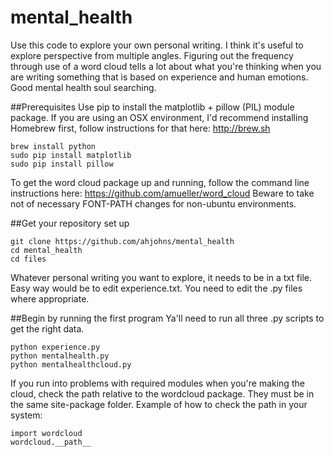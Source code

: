 # mental_health
Use this code to explore your own personal writing. I think it's useful to explore perspective from multiple angles. Figuring out the frequency through use of a word cloud tells a lot about what you're thinking when you are writing something that is based on experience and human emotions. Good mental health soul searching.

##Prerequisites
Use pip to install the matplotlib + pillow (PIL) module package.
If you are using an OSX environment, I'd recommend installing Homebrew first, follow instructions for that here: http://brew.sh
```
brew install python
sudo pip install matplotlib
sudo pip install pillow
```
To get the word cloud package up and running, follow the command line instructions here: https://github.com/amueller/word_cloud
Beware to take not of necessary FONT-PATH changes for non-ubuntu environments.

##Get your repository set up
```
git clone https://github.com/ahjohns/mental_health
cd mental_health
cd files
```
Whatever personal writing you want to explore, it needs to be in a txt file. Easy way would be to edit experience.txt. You need to edit the .py files where appropriate.

##Begin by running the first program
Ya'll need to run all three .py scripts to get the right data.

```
python experience.py
python mentalhealth.py
python mentalhealthcloud.py
```

If you run into problems with required modules when you're making the cloud, check the path relative to the wordcloud package. They must be in the same site-package folder. Example of how to check the path in your system:
```
import wordcloud
wordcloud.__path__
```
